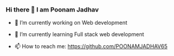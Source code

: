 ### Hi there 👋 I am Poonam Jadhav






- 🔭 I’m currently working on Web development
- 🌱 I’m currently learning Full stack web development

- 📫 How to reach me: https://github.com/POONAMJADHAV65







